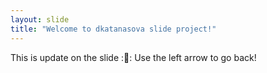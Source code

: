 ```yaml
---
layout: slide
title: "Welcome to dkatanasova slide project!"
---
```

This is update on the slide ::tada::
Use the left arrow to go back!
